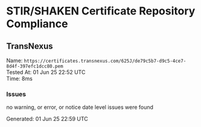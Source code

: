 # STIR/SHAKEN Certificate Repository Compliance

## TransNexus

Name: `https://certificates.transnexus.com/625J/de79c5b7-d9c5-4ce7-8d4f-397efc1dcc80.pem`\
Tested At: 01 Jun 25 22:52 UTC\
Time: 8ms

### Issues

no warning, or error, or notice date level issues were found

Generated: 01 Jun 25 22:59 UTC